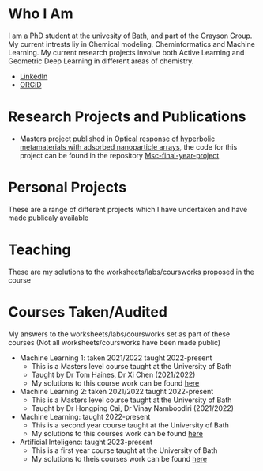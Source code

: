 # Who I Am

I am a PhD student at the univesity of Bath, and part of the Grayson Group. My current intrests liy in Chemical modeling, Cheminformatics and Machine Learning. My current research projects involve both Active Learning and Geometric Deep Learning in different areas of chemistry. 
 
 - [LinkedIn](https://uk.linkedin.com/in/ferdinand-krammer-61b9a5160)
 - [ORCiD](https://orcid.org/0000-0003-2870-8492)


# Research Projects and Publications

- Masters project published in [Optical response of hyperbolic metamaterials with adsorbed nanoparticle arrays](https://pubs.rsc.org/en/content/articlehtml/2022/nh/d2nh00015f), the code for this project can be found in the repository [Msc-final-year-project](https://github.com/ferdiekrammer/Msc-final-year-project)

# Personal Projects
These are a range of different projects which I have undertaken and have made publicaly available 

# Teaching
These are my solutions to the worksheets/labs/coursworks proposed in the course 

# Courses Taken/Audited
My answers to the worksheets/labs/coursworks set as part of these courses (Not all worksheets/coursworks have been made public)

 - Machine Learning 1: taken 2021/2022 taught 2022-present
    - This is a Masters level course taught at the University of Bath 
    - Taught by Dr Tom Haines, Dr Xi Chen (2021/2022)
    - My solutions to this course work can be found [here]()
 - Machine Learning 2: taken 2021/2022 taught 2022-present
    - This is a Masters level course taught at the University of Bath 
    - Taught by Dr Hongping Cai, Dr Vinay Namboodiri (2021/2022)
 - Machine Learning: taught 2022-present
    - This is a second year course taught at the University of Bath 
    - My solutions to this courses work can be found [here](https://github.com/ferdiekrammer/Second-Year-ML)
 - Artificial Inteligenc: taught 2023-present
    - This is a first year course taught at the University of Bath
    - My solutions to theis courses work can be found [here](https://github.com/ferdiekrammer/AI_1)